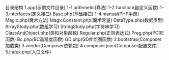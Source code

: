 目录结构
    1.app(示例文件目录)
        1-1.arithmetic(算法)
        1-2.function(自定义函数)
        1-3.interfaces(定义接口)
            Base.php(基础接口)
        1-4.manual(PHP手册)
            Magic.php(魔术方法)
            MagicConstant.php(魔术常量)
            DataType.php(数据类型)
            ArrayStudy.php(数组学习)
            StringStudy.php(字符串学习)
            ClassAndObject.php(类和对象函数)
            Regular.php(正则表达式)
            Preg.php(PCRE函数)
            Bc.php(BC高精度函数)
            GD.php(GD库绘图函数)
    2.bootstrap(Composer加载类)
    3.vendor(Composer依赖包)
    4.composer.json(Composer配置文件)
    5.Index.php(入口文件)